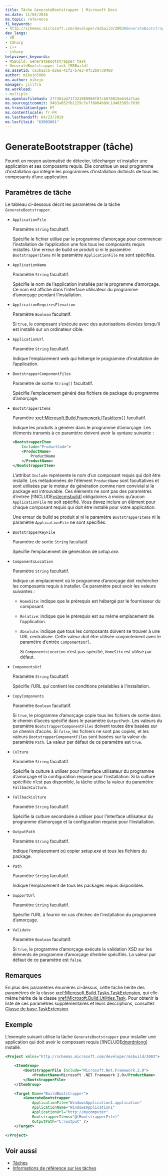 ```yaml
---
title: Tâche GenerateBootstrapper | Microsoft Docs
ms.date: 11/04/2016
ms.topic: reference
f1_keywords:
- http://schemas.microsoft.com/developer/msbuild/2003#GenerateBootstrapper
dev_langs:
- VB
- CSharp
- C++
- jsharp
helpviewer_keywords:
- MSBuild, GenerateBootstrapper task
- GenerateBootstrapper task [MSBuild]
ms.assetid: ca3ba2c6-d2ea-41f2-b7e3-0fc2b0730460
author: mikejo5000
ms.author: mikejo
manager: jillfra
ms.workload:
- multiple
ms.openlocfilehash: 277463ad717331980988f87cb070815e644a71ab
ms.sourcegitcommit: 94b3a052fb1229c7e7f8804b09c1d403385c7630
ms.translationtype: HT
ms.contentlocale: fr-FR
ms.lasthandoff: 04/23/2019
ms.locfileid: "63003661"
---
```

# <a name="generatebootstrapper-task"></a>GenerateBootstrapper (tâche)
Fournit un moyen automatisé de détecter, télécharger et installer une application et ses composants requis. Elle constitue un seul programme d’installation qui intègre les programmes d’installation distincts de tous les composants d’une application.

## <a name="task-parameters"></a>Paramètres de tâche
Le tableau ci-dessous décrit les paramètres de la tâche `GenerateBootstrapper`.

- `ApplicationFile`

   Paramètre `String` facultatif.

   Spécifie le fichier utilisé par le programme d’amorçage pour commencer l’installation de l’application une fois tous les composants requis installés. Une erreur de build se produit si ni le paramètre `BootstrapperItems` ni le paramètre `ApplicationFile` ne sont spécifiés.

- `ApplicationName`

   Paramètre `String` facultatif.

   Spécifie le nom de l’application installée par le programme d’amorçage. Ce nom est affiché dans l’interface utilisateur du programme d’amorçage pendant l’installation.

- `ApplicationRequiresElevation`

   Paramètre `Boolean` facultatif.

   Si `true`, le composant s’exécute avec des autorisations élevées lorsqu’il est installé sur un ordinateur cible.

- `ApplicationUrl`

   Paramètre `String` facultatif.

   Indique l’emplacement web qui héberge le programme d’installation de l’application.

- `BootstrapperComponentFiles`

   Paramètre de sortie `String[]` facultatif.

   Spécifie l’emplacement généré des fichiers de package du programme d’amorçage.

- `BootstrapperItems`

   Paramètre <xref:Microsoft.Build.Framework.ITaskItem>`[]` facultatif.

   Indique les produits à générer dans le programme d’amorçage. Les éléments transmis à ce paramètre doivent avoir la syntaxe suivante :

  ```xml
  <BootstrapperItem
      Include="ProductCode">
      <ProductName>
          ProductName
      </ProductName>
  </BootstrapperItem>
  ```

   L’attribut `Include` représente le nom d’un composant requis qui doit être installé. Les métadonnées de l’élément `ProductName` sont facultatives et sont utilisées par le moteur de génération comme nom convivial si le package est introuvable. Ces éléments ne sont pas des paramètres d’entrée [!INCLUDE[vstecmsbuild](../extensibility/internals/includes/vstecmsbuild_md.md)] obligatoires à moins qu’aucun `ApplicationFile` ne soit spécifié. Vous devez inclure un élément pour chaque composant requis qui doit être installé pour votre application.

   Une erreur de build se produit si ni le paramètre `BootstrapperItems` ni le paramètre `ApplicationFile` ne sont spécifiés.

- `BootstrapperKeyFile`

   Paramètre de sortie `String` facultatif.

   Spécifie l’emplacement de génération de *setup.exe*.

- `ComponentsLocation`

   Paramètre `String` facultatif.

   Indique un emplacement où le programme d’amorçage doit rechercher les composants requis à installer. Ce paramètre peut avoir les valeurs suivantes :

  - `HomeSite`: indique que le prérequis est hébergé par le fournisseur du composant.

  - `Relative`: indique que le prérequis est au même emplacement de l’application.

  - `Absolute`: indique que tous les composants doivent se trouver à une URL centralisée. Cette valeur doit être utilisée conjointement avec le paramètre d’entrée `ComponentsUrl`.

    Si `ComponentsLocation` n’est pas spécifié, `HomeSite` est utilisé par défaut.

- `ComponentsUrl`

   Paramètre `String` facultatif.

   Spécifie l’URL qui contient les conditions préalables à l’installation.

- `CopyComponents`

   Paramètre `Boolean` facultatif.

   Si `true`, le programme d’amorçage copie tous les fichiers de sortie dans le chemin d’accès spécifié dans le paramètre `OutputPath`. Les valeurs du paramètre `BootstrapperComponentFiles` doivent toutes être basées sur ce chemin d’accès. Si `false`, les fichiers ne sont pas copiés, et les valeurs `BootstrapperComponentFiles` sont basées sur la valeur du paramètre `Path`.  La valeur par défaut de ce paramètre est `true`.

- `Culture`

   Paramètre `String` facultatif.

   Spécifie la culture à utiliser pour l’interface utilisateur du programme d’amorçage et la configuration requise pour l’installation. Si la culture spécifiée n’est pas disponible, la tâche utilise la valeur du paramètre `FallbackCulture`.

- `FallbackCulture`

   Paramètre `String` facultatif.

   Spécifie la culture secondaire à utiliser pour l’interface utilisateur du programme d’amorçage et la configuration requise pour l’installation.

- `OutputPath`

   Paramètre `String` facultatif.

   Indique l’emplacement où copier *setup.exe* et tous les fichiers du package.

- `Path`

   Paramètre `String` facultatif.

   Indique l’emplacement de tous les packages requis disponibles.

- `SupportUrl`

   Paramètre `String` facultatif.

   Spécifie l’URL à fournir en cas d’échec de l’installation du programme d’amorçage.

- `Validate`

   Paramètre `Boolean` facultatif.

   Si `true`, le programme d’amorçage exécute la validation XSD sur les éléments de programme d’amorçage d’entrée spécifiés. La valeur par défaut de ce paramètre est `false`.

## <a name="remarks"></a>Remarques
En plus des paramètres énumérés ci-dessus, cette tâche hérite des paramètres de la classe <xref:Microsoft.Build.Tasks.TaskExtension>, qui elle-même hérite de la classe <xref:Microsoft.Build.Utilities.Task>. Pour obtenir la liste de ces paramètres supplémentaires et leurs descriptions, consultez [Classe de base TaskExtension](../msbuild/taskextension-base-class.md).

## <a name="example"></a>Exemple
L’exemple suivant utilise la tâche `GenerateBootstrapper` pour installer une application qui doit avoir le composant requis [!INCLUDE[dnprdnlong](../code-quality/includes/dnprdnlong_md.md)] installé.

```xml
<Project xmlns="http://schemas.microsoft.com/developer/msbuild/2003">

    <ItemGroup>
        <BootstrapperFile Include="Microsoft.Net.Framework.2.0">
            <ProductName>Microsoft .NET Framework 2.0</ProductName>
        </BootstrapperFile>
    </ItemGroup>

    <Target Name="BuildBootstrapper">
        <GenerateBootstrapper
            ApplicationFile="WindowsApplication1.application"
            ApplicationName="WindowsApplication1"
            ApplicationUrl="http://mycomputer"
            BootstrapperItems="@(BootstrapperFile)"
            OutputPath="C:\output" />
    </Target>

</Project>
```

## <a name="see-also"></a>Voir aussi
- [Tâches](../msbuild/msbuild-tasks.md)
- [Informations de référence sur les tâches](../msbuild/msbuild-task-reference.md)
